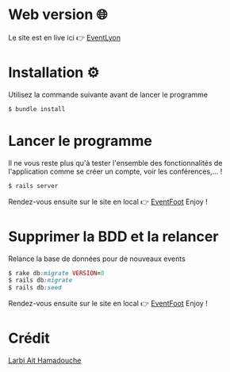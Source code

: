 # Web version 🌐

Le site est en live ici 👉 [EventLyon](https://eventfoot.herokuapp.com/)

# Installation ⚙️

Utilisez la commande suivante avant de lancer le programme

```ruby
$ bundle install
```

# Lancer le programme

Il ne vous reste plus qu'à tester l'ensemble des fonctionnalités de l'application comme se créer un compte, voir les conférences,... ! 

```ruby
$ rails server 
```

Rendez-vous ensuite sur le site en local 👉 [EventFoot](http://localhost:3000/)
Enjoy !

# Supprimer la BDD et la relancer

Relance la base de données pour de nouveaux events

```ruby
$ rake db:migrate VERSION=0 
$ rails db:migrate
$ rails db:seed
```

Rendez-vous ensuite sur le site en local 👉 [EventFoot](http://localhost:3000/)
Enjoy !

# Crédit
[Larbi Ait Hamadouche](https://github.com/mynameislarbi)